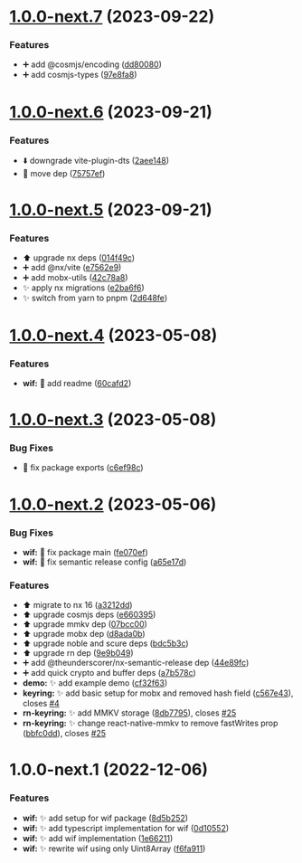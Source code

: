 # [1.0.0-next.7](https://github.com/nabla-studio/nablajs/compare/wif-v1.0.0-next.6...wif-v1.0.0-next.7) (2023-09-22)


### Features

* :heavy_plus_sign: add @cosmjs/encoding ([dd80080](https://github.com/nabla-studio/nablajs/commit/dd80080610e32528a16aeb4782ac6fb482a17839))
* :heavy_plus_sign: add cosmjs-types ([97e8fa8](https://github.com/nabla-studio/nablajs/commit/97e8fa8f760db9e81047dcdcbb0deba103973a43))

# [1.0.0-next.6](https://github.com/nabla-studio/nablajs/compare/wif-v1.0.0-next.5...wif-v1.0.0-next.6) (2023-09-21)


### Features

* :arrow_down: downgrade vite-plugin-dts ([2aee148](https://github.com/nabla-studio/nablajs/commit/2aee1484a2a7bdd82beeb74601d1f4b30263c3f5))
* :wrench: move dep ([75757ef](https://github.com/nabla-studio/nablajs/commit/75757ef70c1ec187c4bf1835b56af02520d4c004))

# [1.0.0-next.5](https://github.com/nabla-studio/nablajs/compare/wif-v1.0.0-next.4...wif-v1.0.0-next.5) (2023-09-21)


### Features

* :arrow_up: upgrade nx deps ([014f49c](https://github.com/nabla-studio/nablajs/commit/014f49cee610cf1a17b12cdce046db426dc36281))
* :heavy_plus_sign: add @nx/vite ([e7562e9](https://github.com/nabla-studio/nablajs/commit/e7562e9f31abbdc882fb5f6f0eb8c89581867e0a))
* :heavy_plus_sign: add mobx-utils ([42c78a8](https://github.com/nabla-studio/nablajs/commit/42c78a8a9fa83bc862087cb77f83af8c94be6ac5))
* :sparkles: apply nx migrations ([e2ba6f6](https://github.com/nabla-studio/nablajs/commit/e2ba6f6a4c691abdef3fe4e1f8b46787b9a0615d))
* :sparkles: switch from yarn to pnpm ([2d648fe](https://github.com/nabla-studio/nablajs/commit/2d648fe2cff7e74c0349910dd6cd6e255cc3159a))

# [1.0.0-next.4](https://github.com/nabla-studio/nablajs/compare/wif-v1.0.0-next.3...wif-v1.0.0-next.4) (2023-05-08)


### Features

* **wif:** :memo: add readme ([60cafd2](https://github.com/nabla-studio/nablajs/commit/60cafd2e294213d8cf6b2a6f49bb7641a89e036a))

# [1.0.0-next.3](https://github.com/nabla-studio/nablajs/compare/wif-v1.0.0-next.2...wif-v1.0.0-next.3) (2023-05-08)


### Bug Fixes

* :wrench: fix package exports ([c6ef98c](https://github.com/nabla-studio/nablajs/commit/c6ef98ca22e3ff87cce4a15a63b4c7f21574afb5))

# [1.0.0-next.2](https://github.com/nabla-studio/nablajs/compare/wif-v1.0.0-next.1...wif-v1.0.0-next.2) (2023-05-06)


### Bug Fixes

* **wif:** :bug: fix package main ([fe070ef](https://github.com/nabla-studio/nablajs/commit/fe070ef92825a03f34d6dcc63cb4b172aab46164))
* **wif:** :wrench: fix semantic release config ([a65e17d](https://github.com/nabla-studio/nablajs/commit/a65e17da83f7a9b750c824ce354aa75314d5e719))


### Features

* :arrow_up: migrate to nx 16 ([a3212dd](https://github.com/nabla-studio/nablajs/commit/a3212ddbe7d1a785fb8effe68ce86d7144615dc9))
* :arrow_up: upgrade cosmjs deps ([e660395](https://github.com/nabla-studio/nablajs/commit/e660395218170d6d3b9605f6cc2c6e9b0dc57a84))
* :arrow_up: upgrade mmkv dep ([07bcc00](https://github.com/nabla-studio/nablajs/commit/07bcc001e231e43935da612e5c24bd680f32de54))
* :arrow_up: upgrade mobx dep ([d8ada0b](https://github.com/nabla-studio/nablajs/commit/d8ada0b5db22841315e93b97de358087c90d9dbd))
* :arrow_up: upgrade noble and scure deps ([bdc5b3c](https://github.com/nabla-studio/nablajs/commit/bdc5b3c038e7a463b92f8f57506025d017f84f2b))
* :arrow_up: upgrade rn dep ([9e9b049](https://github.com/nabla-studio/nablajs/commit/9e9b04924f2cf726fefdd861a93f8497ac7a9705))
* :heavy_plus_sign: add @theunderscorer/nx-semantic-release dep ([44e89fc](https://github.com/nabla-studio/nablajs/commit/44e89fc78d71b5df5ae657f37d91f6ba6257e123))
* :heavy_plus_sign: add quick crypto and buffer deps ([a7b578c](https://github.com/nabla-studio/nablajs/commit/a7b578ca5b364596cae04f716ff83b3040cdfb9d))
* **demo:** :sparkles: add example demo ([cf32f63](https://github.com/nabla-studio/nablajs/commit/cf32f63289df2315ad95b2b0c4ba90e7658ef26b))
* **keyring:** :sparkles: add basic setup for mobx and removed hash field ([c567e43](https://github.com/nabla-studio/nablajs/commit/c567e43b42437b8e33bd3e301562661e1c32101e)), closes [#4](https://github.com/nabla-studio/nablajs/issues/4)
* **rn-keyring:** :sparkles: add MMKV storage ([8db7795](https://github.com/nabla-studio/nablajs/commit/8db7795c789d25291fc331b64f6e78be852df861)), closes [#25](https://github.com/nabla-studio/nablajs/issues/25)
* **rn-keyring:** :sparkles: change react-native-mmkv to remove fastWrites prop ([bbfc0dd](https://github.com/nabla-studio/nablajs/commit/bbfc0dd75dde753af3aee323d87e67d906bf60ba)), closes [#25](https://github.com/nabla-studio/nablajs/issues/25)

# 1.0.0-next.1 (2022-12-06)


### Features

* **wif:** :sparkles: add setup for wif package ([8d5b252](https://github.com/nabla-studio/nablajs/commit/8d5b25211be7b0def7bcee8d8918ecf4b22196e0))
* **wif:** :sparkles: add typescript implementation for wif ([0d10552](https://github.com/nabla-studio/nablajs/commit/0d10552a237d8c6cf8e594dbed766e1629b7369b))
* **wif:** :sparkles: add wif implementation ([1e66211](https://github.com/nabla-studio/nablajs/commit/1e66211bb8cc1f1a504e9d3ed2bddfcc6fee94dd))
* **wif:** :sparkles: rewrite wif using only Uint8Array ([f6fa911](https://github.com/nabla-studio/nablajs/commit/f6fa9112db6721aeaf99f32a3bda1dfc11798f89))
